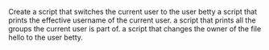 Create a script that switches the current user to the user betty
a script that prints the effective username of the current user.
a script that prints all the groups the current user is part of.
a script that changes the owner of the file hello to the user betty.
